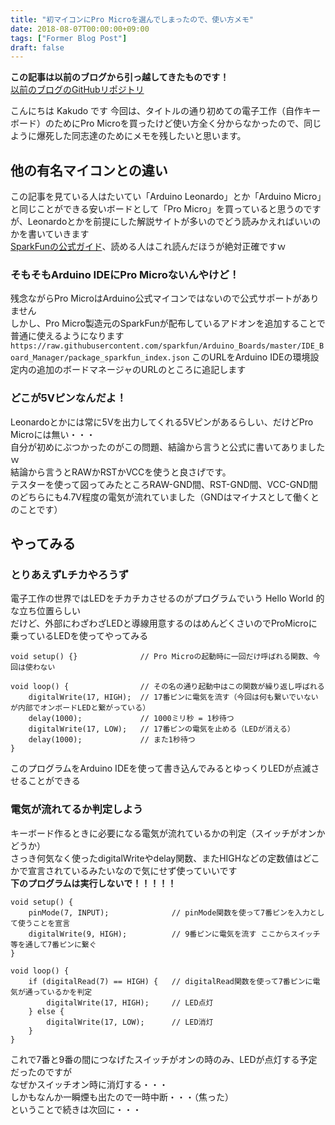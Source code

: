 ```yaml
---
title: "初マイコンにPro Microを選んでしまったので、使い方メモ"
date: 2018-08-07T00:00:00+09:00
tags: ["Former Blog Post"]
draft: false
---
```


<p class="warn">
  <strong>この記事は以前のブログから引っ越してきたものです！</strong><br>
  <a href="https://github.com/kakudo415/blog">以前のブログのGitHubリポジトリ</a>
</p>

こんにちは Kakudo です
今回は、タイトルの通り初めての電子工作（自作キーボード）のためにPro Microを買ったけど使い方全く分からなかったので、同じように爆死した同志達のためにメモを残したいと思います。  
## 他の有名マイコンとの違い
この記事を見ている人はたいてい「Arduino Leonardo」とか「Arduino Micro」と同じことができる安いボードとして「Pro Micro」を買っていると思うのですが、Leonardoとかを前提にした解説サイトが多いのでどう読みかえればいいのかを書いていきます  
[SparkFunの公式ガイド](https://learn.sparkfun.com/tutorials/pro-micro--fio-v3-hookup-guide/hardware-overview-pro-micro)、読める人はこれ読んだほうが絶対正確ですｗ  
### そもそもArduino IDEにPro Microないんやけど！
残念ながらPro MicroはArduino公式マイコンではないので公式サポートがありません  
しかし、Pro Micro製造元のSparkFunが配布しているアドオンを追加することで普通に使えるようになります  
`https://raw.githubusercontent.com/sparkfun/Arduino_Boards/master/IDE_Board_Manager/package_sparkfun_index.json`
このURLをArduino IDEの環境設定内の追加のボードマネージャのURLのところに追記します  
### どこが5Vピンなんだよ！
Leonardoとかには常に5Vを出力してくれる5Vピンがあるらしい、だけどPro Microには無い・・・  
自分が初めにぶつかったのがこの問題、結論から言うと公式に書いてありましたｗ  
結論から言うとRAWかRSTかVCCを使うと良さげです。  
テスターを使って図ってみたところRAW-GND間、RST-GND間、VCC-GND間のどちらにも4.7V程度の電気が流れていました（GNDはマイナスとして働くとのことです）  
## やってみる
### とりあえずLチカやろうず
電子工作の世界ではLEDをチカチカさせるのがプログラムでいう Hello World 的な立ち位置らしい  
だけど、外部にわざわざLEDと導線用意するのはめんどくさいのでProMicroに乗っているLEDを使ってやってみる  

<pre><code>void setup() {}              // Pro Microの起動時に一回だけ呼ばれる関数、今回は使わない

void loop() {                // その名の通り起動中はこの関数が繰り返し呼ばれる
	digitalWrite(17, HIGH);  // 17番ピンに電気を流す（今回は何も繋いでいないが内部でオンボードLEDと繋がっている）
	delay(1000);             // 1000ミリ秒 = 1秒待つ
	digitalWrite(17, LOW);   // 17番ピンの電気を止める（LEDが消える）
	delay(1000);             // また1秒待つ
}</code></pre>

このプログラムをArduino IDEを使って書き込んでみるとゆっくりLEDが点滅させることができる  
### 電気が流れてるか判定しよう
キーボード作るときに必要になる電気が流れているかの判定（スイッチがオンかどうか）  
さっき何気なく使ったdigitalWriteやdelay関数、またHIGHなどの定数値はどこかで宣言されているみたいなので気にせず使っていいです  
**下のプログラムは実行しないで！！！！！**

<pre><code>void setup() {
	pinMode(7, INPUT);              // pinMode関数を使って7番ピンを入力として使うことを宣言
	digitalWrite(9, HIGH);          // 9番ピンに電気を流す ここからスイッチ等を通して7番ピンに繋ぐ
}

void loop() {
	if (digitalRead(7) == HIGH) {   // digitalRead関数を使って7番ピンに電気が通っているかを判定
		digitalWrite(17, HIGH);     // LED点灯
	} else {
		digitalWrite(17, LOW);      // LED消灯
	}
}</code></pre>

これで7番と9番の間につなげたスイッチがオンの時のみ、LEDが点灯する予定だったのですが  
なぜかスイッチオン時に消灯する・・・  
しかもなんか一瞬煙も出たので一時中断・・・（焦った）  
ということで続きは次回に・・・  
